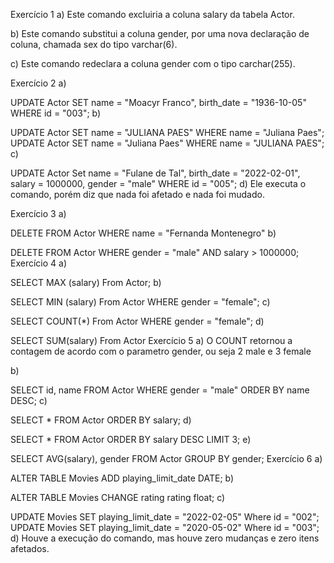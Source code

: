 Exercício 1
a) Este comando excluiria a coluna salary da tabela Actor.

b) Este comando substitui a coluna gender, por uma nova declaração de coluna, chamada sex do tipo varchar(6).

c) Este comando redeclara a coluna gender com o tipo carchar(255).

Exercício 2
a)

UPDATE Actor SET name = "Moacyr Franco", birth_date = "1936-10-05"
WHERE id = "003";
b)

UPDATE Actor SET name = "JULIANA PAES" WHERE name = "Juliana Paes";
UPDATE Actor SET name = "Juliana Paes" WHERE name = "JULIANA PAES";
c)

UPDATE Actor Set name = "Fulane de Tal", birth_date = "2022-02-01",
salary = 1000000, gender = "male" WHERE id = "005";
d) Ele executa o comando, porém diz que nada foi afetado e nada foi mudado.

Exercício 3
a)

DELETE FROM Actor WHERE name = "Fernanda Montenegro"
b)

DELETE FROM Actor WHERE gender = "male" AND salary > 1000000;
Exercício 4
a)

SELECT MAX (salary) From Actor;
b)

SELECT MIN (salary) From Actor WHERE gender = "female";
c)

SELECT COUNT(*) From Actor WHERE gender = "female";
d)

SELECT SUM(salary) From Actor
Exercício 5
a) O COUNT retornou a contagem de acordo com o parametro gender, ou seja 2 male e 3 female

b)

SELECT id, name FROM Actor WHERE gender = "male" ORDER BY name DESC;
c)

SELECT * FROM Actor ORDER BY salary;
d)

SELECT * FROM Actor ORDER BY salary DESC LIMIT 3;
e)

SELECT AVG(salary), gender FROM Actor GROUP BY gender;
Exercício 6
a)

ALTER TABLE Movies ADD playing_limit_date DATE;
b)

ALTER TABLE Movies CHANGE rating rating float;
c)

UPDATE Movies SET playing_limit_date = "2022-02-05" Where id = "002";
UPDATE Movies SET playing_limit_date = "2020-05-02" Where id = "003";
d) Houve a execução do comando, mas houve zero mudanças e zero itens afetados.